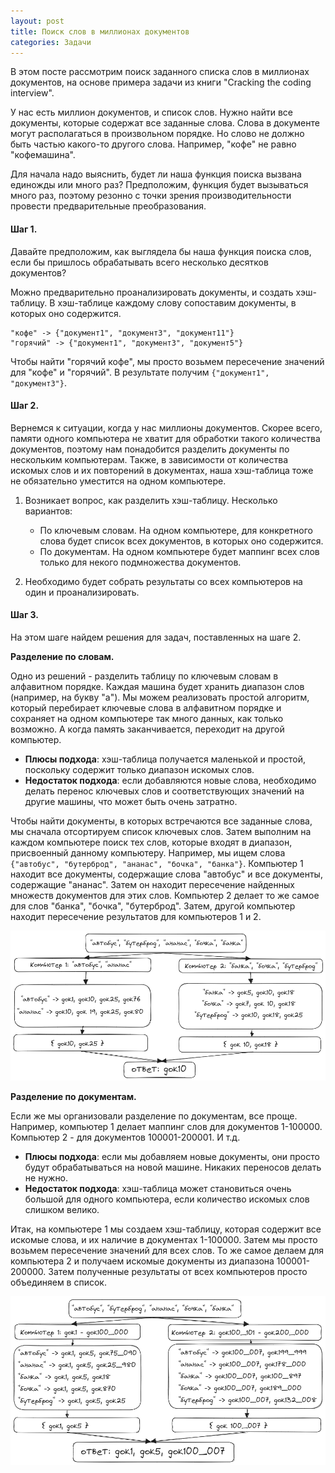 ```yaml
---
layout: post
title: Поиск слов в миллионах документов
categories: Задачи
---
```


В этом посте рассмотрим поиск заданного списка слов в
миллионах документов, на основе примера задачи из книги "Cracking the coding interview".

У нас есть миллион документов, и список слов. Нужно найти все документы, которые содержат все заданные слова. Слова в
документе могут располагаться в произвольном порядке. Но слово не должно быть частью какого-то другого слова. 
Например, "кофе" не равно "кофемашина". 

Для начала надо выяснить, будет ли наша функция поиска вызвана единожды или много раз? Предположим, функция будет 
вызываться много раз, поэтому резонно с точки зрения производительности провести предварительные преобразования.  

#### Шаг 1.

Давайте предположим, как выглядела бы
наша функция поиска слов, если бы пришлось обрабатывать всего несколько десятков документов?

Можно предварительно проанализировать документы, и создать хэш-таблицу.
В хэш-таблице каждому слову сопоставим документы, в которых оно содержится.

```
"кофе" -> {"документ1", "документ3", "документ11"}
"горячий" -> {"документ1", "документ3", "документ5"}
```

Чтобы найти "горячий кофе", мы просто возьмем пересечение значений для "кофе" и "горячий". В результате получим `{"документ1", "документ3"}`.

#### Шаг 2.

Вернемся к ситуации, когда у нас миллионы документов. Скорее всего, памяти одного компьютера не хватит для обработки 
такого количества документов, поэтому нам понадобится разделить документы по нескольким компьютерам.
Также, в зависимости от количества искомых
слов и их повторений в документах, наша хэш-таблица тоже не обязательно уместится на одном компьютере. 


1. Возникает вопрос, как разделить хэш-таблицу. Несколько вариантов:
    + По ключевым словам. На одном компьютере, для конкретного слова будет список всех документов, в которых оно содержится.
    + По документам. На одном компьютере будет маппинг всех слов только для некого подмножества документов. 

2. Необходимо будет собрать результаты со всех компьютеров на один и проанализировать.

#### Шаг 3. 

На этом шаге найдем решения для задач, поставленных на шаге 2.

**Разделение по словам.**

Одно из решений - разделить таблицу по ключевым словам в алфавитном порядке.
Каждая машина будет хранить диапазон слов (например, на букву "а").
Мы можем реализовать простой алгоритм, который перебирает ключевые слова в алфавитном порядке и сохраняет на одном 
компьютере так много данных, как только возможно. А когда память заканчивается, переходит на другой компьютер.

+ **Плюсы подхода**: хэш-таблица получается маленькой и простой, поскольку содержит только диапазон искомых слов. 
+ **Недостаток подхода**: если добавляются новые слова, необходимо делать перенос ключевых слов и соответствующих 
  значений на другие машины, что может быть очень затратно.

Чтобы найти документы, в которых встречаются все заданные слова, мы сначала отсортируем список ключевых слов. Затем 
выполним на каждом компьютере поиск тех слов, которые входят в диапазон, присвоенный данному компьютеру. Например, 
мы ищем слова `{"автобус", "бутерброд", "ананас", "бочка", "банка"}`. Компьютер 1 находит все документы, содержащие 
слова "автобус" и все документы, содержащие "ананас". Затем он находит пересечение найденных множеств документов для 
этих слов. Компьютер 2 делает то же самое для слов "банка", "бочка", "бутерброд". 
Затем, другой компьютер находит пересечение результатов для компьютеров 1 и 2.


![images/search_words_in_million_docs/by_words.png](../images/search_words_in_million_docs/by_words.png)

**Разделение по документам.**

Если же мы организовали разделение по документам, все проще. 
Например, компьютер 1 делает маппинг слов для документов 1-100000. Компьютер 2 - для документов 100001-200001. И т.д.
+ **Плюсы подхода**: если мы добавляем новые документы, они просто будут обрабатываться на новой машине. Никаких 
  переносов делать не нужно. 
+ **Недостаток подхода**: хэш-таблица может становиться очень большой для одного компьютера, если количество искомых 
  слов слишком велико.

Итак, на компьютере 1 мы создаем хэш-таблицу, которая содержит все искомые слова, и их наличие в документах 1-100000. 
Затем мы просто возьмем пересечение значений для всех слов. 
То же самое делаем для компьютера 2 и получаем искомые документы из диапазона 100001-200000.
Затем полученные результаты от всех компьютеров просто объединяем в список.

![images/search_words_in_million_docs/by_docs.png](../images/search_words_in_million_docs/by_docs.png)



